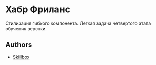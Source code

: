
# Хабр Фриланс
Стилизация гибкого компонента. Легкая задача четвертого этапа обучения верстки.




## Authors

- [Skillbox](https://skillbox.ru/)

